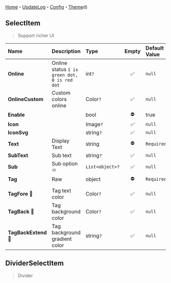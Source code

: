 ﻿[Home](Home.md)・[UpdateLog](UpdateLog.md)・[Config](Config.md)・[Theme](Theme.md)d)

## SelectItem

> Support richer UI

Name | Description | Type | Empty | Default Value|
:--|:--|:--|:--:|:--|
**Online** | Online status `1 is green dot, 0 is red dot` | int`?` |✅| `null` |
**OnlineCustom** | Custom colors online | Color`?` |✅| `null` |
**Enable** | | bool |⛔| true |
**Icon** | | Image`?` |✅| `null` |
**IconSvg** | | string`?` |✅| `null` |
**Text** | Display Text | string |⛔| `Required` |
**SubText** | Sub text | string`?` |✅| `null` |
**Sub** | Sub option ♾️ | `List<object>?` |✅| `null` |
**Tag** | Raw | object |⛔| `Required` |
|||||
**TagFore** 🔴 | Tag text color | Color`?` |✅| `null` |
**TagBack** 🔴 | Tag background color | Color`?` |✅| `null` |
**TagBackExtend** 🔴 | Tag background gradient color | string`?` |✅| `null` |

## DividerSelectItem

> Divider